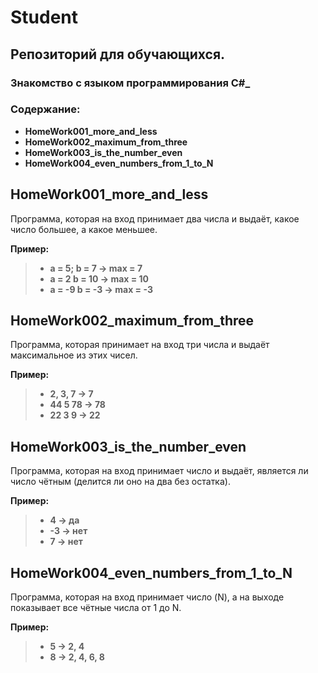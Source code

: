 # Student
## __Репозиторий для обучающихся.__
### __Знакомство с языком программирования С#___
### __Содержание:__
* __HomeWork001_more_and_less__
* __HomeWork002_maximum_from_three__
* __HomeWork003_is_the_number_even__
* __HomeWork004_even_numbers_from_1_to_N__

## __HomeWork001_more_and_less__
Программа, которая на вход принимает два числа и выдаёт, какое число большее, а какое меньшее.

__Пример:__
> * __a = 5; b = 7 -> max = 7__
> * __a = 2 b = 10 -> max = 10__
> * __a = -9 b = -3 -> max = -3__

## __HomeWork002_maximum_from_three__
Программа, которая принимает на вход три числа и выдаёт максимальное из этих чисел.

__Пример:__
> * __2, 3, 7 -> 7__
> * __44 5 78 -> 78__
> * __22 3 9 -> 22__


## __HomeWork003_is_the_number_even__
Программа, которая на вход принимает число и выдаёт, является ли число чётным (делится ли оно на два без остатка).

__Пример:__
> * __4 -> да__
> * __-3 -> нет__
> * __7 -> нет__

## __HomeWork004_even_numbers_from_1_to_N__
Программа, которая на вход принимает число (N), а на выходе показывает все чётные числа от 1 до N.

__Пример:__
> * __5 -> 2, 4__
> * __8 -> 2, 4, 6, 8__

